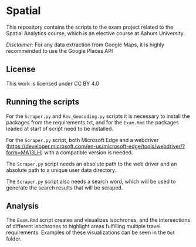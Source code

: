 # Spatial
This repository contains the scripts to the exam project related to the Spatial Analytics course, which is an elective course at Aahurs University.

*Disclaimer:* For any data extraction from Google Maps, it is highly recommended to use the Google Places API

## License
This work is licensed under CC BY 4.0 

## Running the scripts ##

For the `Scraper.py` and `Rev_Geocoding.py` scripts it is necessary to install the packages from the requirements.txt, and for the `Exam.Rmd` the packages loaded at start of script need to be installed.

For the `Scraper.py` script, both Microsoft Edge and a webdriver (https://developer.microsoft.com/en-us/microsoft-edge/tools/webdriver/?form=MA13LH) with a compatible version is needed.  

The `Scraper.py` script needs an absolute path to the web driver and an absolute path to a unique user data directory. 

The `Scraper.py` script also needs a search word, which will be used to generate the search results that will be scraped.

## Analysis

The `Exam.Rmd` script creates and visualizes isochrones, and the intersections of different isochrones to highlight areas fulfilling multiple travel requirements. Examples of these visualizations can be seen in the `Out` folder.  
